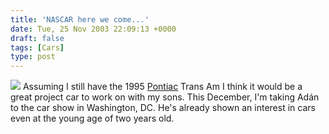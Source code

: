 ```yaml
---
title: 'NASCAR here we come...'
date: Tue, 25 Nov 2003 22:09:13 +0000
draft: false
tags: [Cars]
type: post
---
```


![](http://www.pontiac.com/images/divisions/pontiac_logo.gif) Assuming I still have the 1995 [Pontiac](http://www.pontiac.com/) Trans Am I think it would be a great project car to work on with my sons. This December, I'm taking Adán to the car show in Washington, DC. He's already shown an interest in cars even at the young age of two years old.